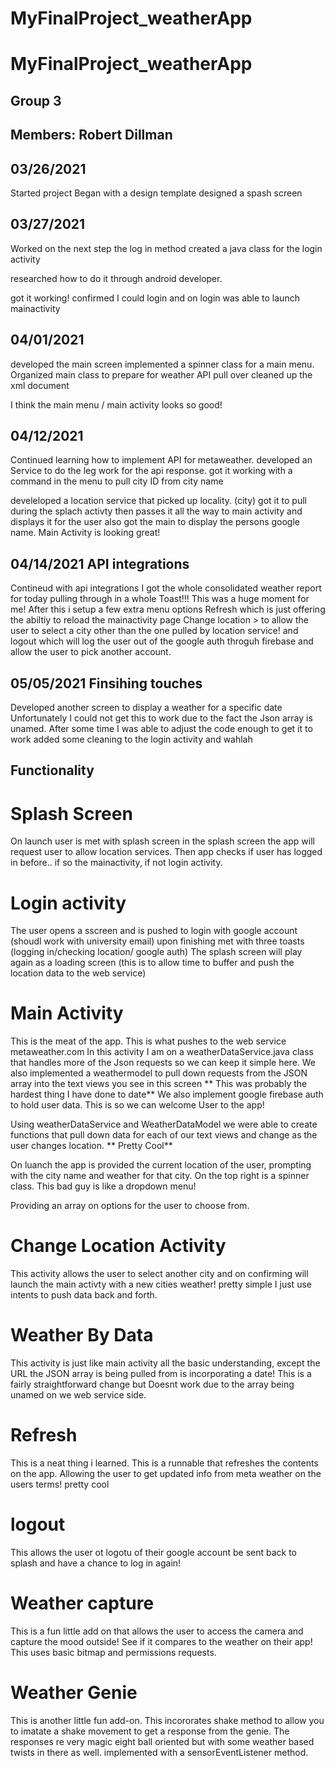 # MyFinalProject_weatherApp

# MyFinalProject_weatherApp

## Group 3

## Members: Robert Dillman



## 03/26/2021
Started project 
Began with a design template
designed a spash screen

## 03/27/2021
Worked on the next step the log in method
created a java class for the login activity

researched how to do it through android developer. 

got it working!
confirmed I could login and on login was able to launch mainactivity


## 04/01/2021
developed the main screen implemented a spinner class for a main menu. 
Organized main class to prepare for weather API pull over
cleaned up the xml document

I think the main menu / main activity looks so good!

## 04/12/2021
Continued learning how to implement API for metaweather. 
developed an Service to do the leg work for the api response. 
got it working with a command in the menu to pull city ID from city name 

develeloped a location service that picked up locality. (city)
got it to pull during the splach activty then passes it all the way to main activity and displays it for the user
also got the main to display the persons google name. 
Main Activity is looking great!

## 04/14/2021 API integrations
Contineud with api integrations I got the whole consolidated weather report for today pulling through in a whole Toast!!!
This was a huge moment for me! 
After this i setup a few extra menu options
Refresh which is just offering the abiltiy to reload the mainactivity page
Change location > to allow the user to select a city other than the one pulled by location service!
and logout which will log the user out of the google auth throguh firebase and allow the user to pick another account. 

## 05/05/2021 Finsihing touches
Developed another screen to display a weather for a specific date
Unfortunately I could not get this to work due to the fact the Json array is unamed. 
After some time I was able to adjust the code enough to get it to work 
added some cleaning to the login activity and wahlah

## Functionality
# Splash Screen
On launch user is met with splash screen 
in the splash screen the app will request user to allow location services. 
Then app checks if user has logged in before.. if so the mainactivity, if not login activity. 
# Login activity
The user opens a sscreen and is pushed to login with google account (shoudl work with university email)
upon finishing met with three toasts (logging in/checking location/ google auth)
The splash screen will play again as a loading screen (this is to allow time to buffer and push the location data to the web service)
# Main Activity
This is the meat of the app. 
This is what pushes to the web service metaweather.com
In this activity I am on a weatherDataService.java class that handles more of the Json requests so we can keep it simple here. 
We also implemented a weathermodel to pull down requests from the JSON array into the text views you see in this screen
** This was probably the hardest thing I have done to date**
We also implement google firebase auth to hold user data. This is so we can welcome User to the app!

Using weatherDataService and WeatherDataModel we were able to create functions that pull down data for each of our text views and change as the user changes location. ** Pretty Cool**

On luanch the app is provided the current location of the user, prompting with the city name and weather for that city. 
On the top right is a spinner class. 
This bad guy is like a dropdown menu!

Providing an array on options for the user to choose from. 

# Change Location Activity

This activity allows the user to select another city and on confirming will launch the main activty with a new cities weather!
pretty simple I just use intents to push data back and forth. 

# Weather By Data 
This activity is just like main activity all the basic understanding, except the URL the JSON array is being pulled from is incorporating a date!
This is a fairly straightforward change but Doesnt work due to the array being unamed on we web service side. 

# Refresh
This is a neat thing i learned. This is a runnable that refreshes the contents on the app. 
Allowing the user to get updated info from meta weather on the users terms!
pretty cool 

# logout
This allows the user ot logotu of their google account be sent back to splash and have a chance to log in again! 

# Weather capture
This is a fun little add on that allows the user to access the camera and capture the mood outside! 
See if it compares to the weather on their app! 
This uses basic bitmap and permissions requests. 

# Weather Genie
This is another little fun add-on. 
This incororates shake method to allow you to imatate a shake movement to get a response from the genie. 
The responses re very magic eight ball oriented but with some weather based twists in there as well. 
implemented with a sensorEventListener method. 










